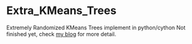 # Extra_KMeans_Trees
Extremely Randomized KMeans Trees implement in python/cython
Not finished yet, check [my blog](http://www.aaronyin.tech/) for more detail.
